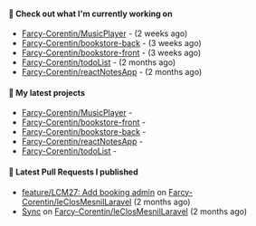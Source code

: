 #### 👷 Check out what I'm currently working on

- [Farcy-Corentin/MusicPlayer](https://github.com/Farcy-Corentin/MusicPlayer) -  (2 weeks ago)
- [Farcy-Corentin/bookstore-back](https://github.com/Farcy-Corentin/bookstore-back) -  (3 weeks ago)
- [Farcy-Corentin/bookstore-front](https://github.com/Farcy-Corentin/bookstore-front) -  (3 weeks ago)
- [Farcy-Corentin/todoList](https://github.com/Farcy-Corentin/todoList) -  (2 months ago)
- [Farcy-Corentin/reactNotesApp](https://github.com/Farcy-Corentin/reactNotesApp) -  (2 months ago)

#### 🌱 My latest projects

- [Farcy-Corentin/MusicPlayer](https://github.com/Farcy-Corentin/MusicPlayer) - 
- [Farcy-Corentin/bookstore-front](https://github.com/Farcy-Corentin/bookstore-front) - 
- [Farcy-Corentin/bookstore-back](https://github.com/Farcy-Corentin/bookstore-back) - 
- [Farcy-Corentin/reactNotesApp](https://github.com/Farcy-Corentin/reactNotesApp) - 
- [Farcy-Corentin/todoList](https://github.com/Farcy-Corentin/todoList) - 

#### 🔨 Latest Pull Requests I published

- [feature/LCM27: Add booking admin](https://github.com/Farcy-Corentin/leClosMesnilLaravel/pull/18) on [Farcy-Corentin/leClosMesnilLaravel](https://github.com/Farcy-Corentin/leClosMesnilLaravel) (2 months ago)
- [Sync](https://github.com/Farcy-Corentin/leClosMesnilLaravel/pull/13) on [Farcy-Corentin/leClosMesnilLaravel](https://github.com/Farcy-Corentin/leClosMesnilLaravel) (2 months ago)